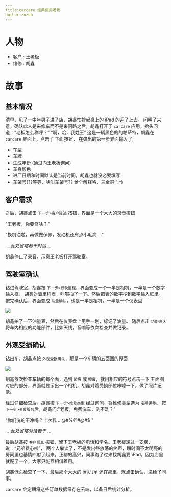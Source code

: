 ```yaml
---
title:carcare 经典使用场景
author:zozoh
---
```


# 人物

* 客户 : 王老板
* 维修 : 胡鑫

# 故事

## 基本情况
清早，见了一中年男子进了店，胡鑫忙抄起桌上的 iPad 的迎了上去。
问明了来意，确认此人是来修车而不是来问路之后，胡鑫打开了 `carcare`
应用，抬头问道：“老板怎么称呼？”
“啊，哈，我姓王”
这是一辆黑色的的帕萨特，胡鑫在 `carcare` 界面上，点击了 `下单` 按钮，
在弹出的第一步界面输入了:
 * 车型
 * 车牌
 * 生成年份 (通过向王老板询问)
 * 车身颜色
 * 进厂日期和时间默认是当前时间，胡鑫也就没必要填写
 * 车架号(??等等，啥叫车架号?? 给个解释咯，三金哥 ^_^)

## 客户需求
之后，胡鑫点击 `下一步>客户陈述` 按钮，界面是一个大大的录音按钮

"王老板，你要修啥？"

"换机油啦，再做做保养，发动机还有点小毛病 ..."

*... 此处省略若干对话 ...*

胡鑫停止了录音，示意王老板打开驾驶室。

## 驾驶室确认
钻进驾驶室，胡鑫按 `下一步>行驶里程`，界面变成一个一半是相机，一半是一个数字输入框， 胡鑫对着里程表，咔嚓拍了一下。然后把表的数字抄到数字输入框里。
按完确认后，界面变成 `油量确认`，也是一半是相机，一半是一个仪表盘

![](form_a.png)

胡鑫拍了一下油量表，然后在仪表盘上用手一划，标记了油量。
随后点击 `功能确认` 将车内相应的功能部件，比如天线，音响等依次检查并做记录。

## 外观受损确认
钻出车，胡鑫点按 `外观受损确认`，那是一个车辆的五面图的界面

![](form_b.png)

胡鑫依次检查车辆的每个面，遇到 `凹痕` 或 `擦痕`，就用相应的符号点击一下
五面图对应的部分，界面就显示出一个相机，胡鑫对着受损部位咔嚓一下，做了照片记录。

经过仔细检查后，胡鑫按 `下一步>维修类型` 经过询问，将维修类型选为 `定期保养`。
按`下一步>关爱服务`后，胡鑫问:"老板，免费洗车，洗不洗？"

"你们洗的干净吗？上次我 ...@#%@#@#$ "

*... 此处省略对话若干 ...*

最后胡鑫按 `客户信息` 按钮，留下王老板的电话和学名。王老板递过一支烟，说：“兄弟费心啦”， 两个人攀谈了，不是发出些放荡的笑声，瞬时间不太明亮的房间里也基情四射了起来。正聊的高兴，同事跑了过来找胡鑫要 iPad，因为店里就配了一个，大家只能互相借着用。 

胡鑫低头检查了一下，最后那个大大的 `确认订单` 还在那里，就点击确认，递给了同事。 

`carcare` 会定期将这些订单数据保存在云端，以备日后统计分析。




















